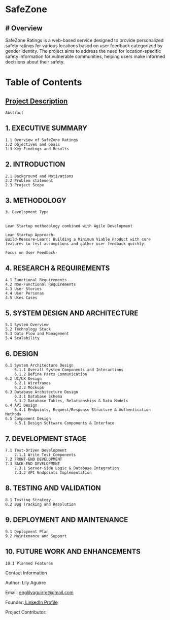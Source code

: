 # SafeZone


## # Overview


SafeZone Ratings is a web-based service designed to provide personalized safety ratings for various locations based on user feedback categorized by gender identity. The project aims to address the need for location-specific safety information for vulnerable communities, helping users make informed decisions about their safety.

# **Table of Contents**

## [Project Description](https://github.com/Lily-CS/SafeZone/tree/main/Project%20Introduction)
    Abstract
##  1. EXECUTIVE SUMMARY
    1.1 Overview of SafeZone Ratings
    1.2 Objectives and Goals
    1.3 Key Findings and Results
##  2. INTRODUCTION
    2.1 Background and Motivations
    2.2 Problem statement
    2.3 Project Scope
##  3. METHODOLOGY
    3. Development Type
##
    Lean Startup methodology combined with Agile Development

    Lean Startup Approach-
    Build-Measure-Learn: Building a Minimum Viable Product with core features to test assumptions and gather user feedback quickly.

    Focus on User Feedback-

##  4. RESEARCH & REQUIREMENTS
    4.1 Functional Requirements
    4.2 Non-Functional Requirements
    4.3 User Stories
    4.4 User Personas
    4.5 Uses Cases
##  5. SYSTEM DESIGN AND ARCHITECTURE
    5.1 System Overview
    5.2 Technology Stack
    5.3 Data Flow and Management
    5.4 Scalability
##  6. DESIGN
    6.1 System Architecture Design
        6.1.1 Overall System Components and Interactions
        6.1.2 Define Parts Communication
    6.2 UI/UX Design
        6.2.1 Wireframes
        6.2.2 Mockups
    6.3 Database Architecture Design
        6.3.1 Database Schema
        6.3.2 Database Tables, Relationships & Data Models
    6.4 API Design
        6.4.1 Endpoints, Request/Response Structure & Authentication Methods
    6.5 Component Design
        6.5.1 Design Software Components & Interface
##  7. DEVELOPMENT STAGE
    7.1 Test-Driven Development
        7.1.1 Write Test Components
    7.2 FRONT-END DEVELOPMENT
    7.3 BACK-END DEVELOPMENT
        7.3.1 Server-Side Logic & Database Integration
        7.3.2 API Endpoints Implementation
## 8. TESTING AND VALIDATION
    8.1 Testing Strategy
    8.2 Bug Tracking and Resolution
## 9. DEPLOYMENT AND MAINTENANCE
    9.1 Deployment Plan
    9.2 Maintenance and Support
## 10. FUTURE WORK AND ENHANCEMENTS
    10.1 Planned Features


Contact Information

Author: Lily Aguirre

Email: englilyaguirre@gmail.com

Founder:[ LinkedIn Profile](https://www.linkedin.com/in/lily-aguirre-9537a31a1/)

Project Contributor: